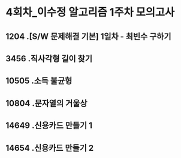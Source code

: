 # 4회차_이수정 알고리즘 1주차 모의고사

## 1204 .[S/W 문제해결 기본] 1일차 - 최빈수 구하기
## 3456 .직사각형 길이 찾기
## 10505 .소득 불균형
## 10804 .문자열의 거울상
## 14649 .신용카드 만들기 1
## 14654 .신용카드 만들기 2